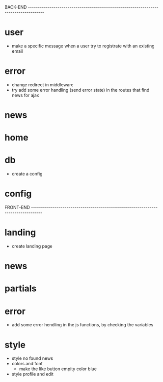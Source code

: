 
BACK-END --------------------------------------------------------------------------------------

# user
- make a specific message when a user try to registrate with an existing email

# error
- change redirect in middleware
- try add some error handling (send error state) in the routes that find news for ajax

# news
    
# home

# db
- create a config

# config


FRONT-END -----------------------------------------------------------------------------------

# landing
- create landing page

# news

# partials

# error
- add some error hendling in the js functions, by checking the variables

# style
- style no found news 
- colors and font
    - make the like button empity color blue
- style profile and edit